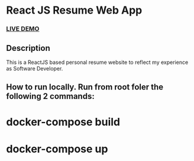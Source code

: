 # React JS Resume Web App

### <a href="https://raysa.me">LIVE DEMO</a>

## Description

This is a ReactJS based personal resume website to reflect my experience as Software Developer.

## How to run locally. Run from root foler the following 2 commands:

# docker-compose build

# docker-compose up
